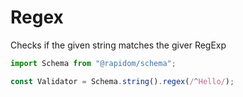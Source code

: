 # Regex

Checks if the given string matches the giver RegExp

```typescript
import Schema from "@rapidom/schema";

const Validator = Schema.string().regex(/^Hello/);
```

